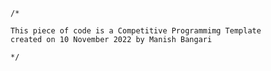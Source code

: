 
	/*
	 	
	This piece of code is a Competitive Programmimg Template
	created on 10 November 2022 by Manish Bangari		
	
	*/

